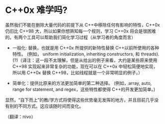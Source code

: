 # C++0x 难学吗?

虽然我们不能在删除大量代码的前提下从 C++中移除任何有影响的特性，C++0x 仍旧比 C++98 大，所以如果你想熟知每一个规则，学习 C++0x 将会是很困难的。有两个工具可以帮助我们简化学习过程（从学习者的角度而言）

*   一般化: 替换，也就是用 C++0x 所提供的新特性替换 C++以前所使用的各种特性。 (例如， uniform initialization, inheriting constructors, 和 threads). (?)（译注：这一段不太理解，但是从给出的例子来看，大约是某些原来使用 C++98 实现起来非常复杂的功能，现在可以在 C++0x 中轻松简便地实现，所以用 C++0x 替换 C++98，比如线程就是一个非常明显的例子。）

*   简单化：提供比原来的方法更加简单的第二种选择。 (例如，array, auto, range for statement, and regex，这些特性都使得 C++的开发更加简单。)

显然，“自下而上”的教/学方式将使得这些优势毫无发挥的地方，并且目前几乎没有别的不同方式。这应该随时间而变化。

（翻译：nivo）